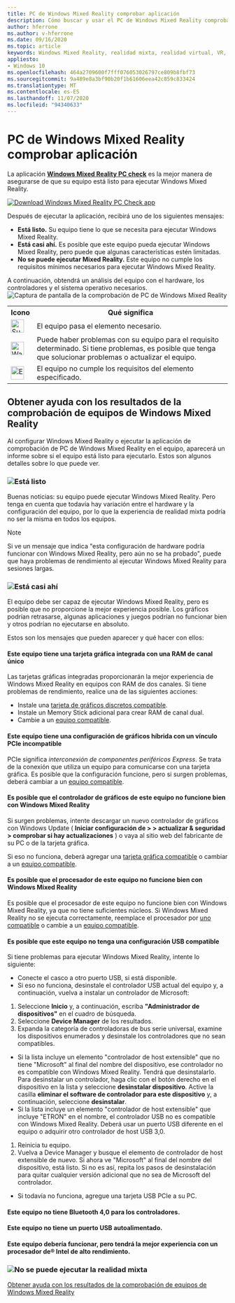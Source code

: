 ```yaml
---
title: PC de Windows Mixed Reality comprobar aplicación
description: Cómo buscar y usar el PC de Windows Mixed Reality comprobar la aplicación para probar la compatibilidad del equipo antes de adquirir un casco de la realidad mixta de Windows.
author: hferrone
ms.author: v-hferrone
ms.date: 09/16/2020
ms.topic: article
keywords: Windows Mixed Reality, realidad mixta, realidad virtual, VR, MR, compatible, compatibilidad, equipo, requisitos del sistema
appliesto:
- Windows 10
ms.openlocfilehash: 464a2709600f7fff076053026797ce809b8fbf73
ms.sourcegitcommit: 9a489e8a3bf90b20f1b61606eea42c859c833424
ms.translationtype: MT
ms.contentlocale: es-ES
ms.lasthandoff: 11/07/2020
ms.locfileid: "94340633"
---
```

# <a name="windows-mixed-reality-pc-check-app"></a>PC de Windows Mixed Reality comprobar aplicación

La aplicación **[Windows Mixed Reality PC check](windows-mixed-reality-pc-check-app.md)** es la mejor manera de asegurarse de que su equipo está listo para ejecutar Windows Mixed Reality.

<a href="https://www.microsoft.com/store/productid/9NZVL19N7CNC"><img alt="Download Windows Mixed Reality PC Check app" src="images/WMR-PC-Check-app.png"/></a>

Después de ejecutar la aplicación, recibirá uno de los siguientes mensajes:

* **Está listo.** Su equipo tiene lo que se necesita para ejecutar Windows Mixed Reality.
* **Está casi ahí.** Es posible que este equipo pueda ejecutar Windows Mixed Reality, pero puede que algunas características estén limitadas.
* **No se puede ejecutar Mixed Reality.** Este equipo no cumple los requisitos mínimos necesarios para ejecutar Windows Mixed Reality.

A continuación, obtendrá un análisis del equipo con el hardware, los controladores y el sistema operativo necesarios.
![Captura de pantalla de la comprobación de PC de Windows Mixed Reality](images/screenshot-mr-pc-check.jpg) 

<table>
<tr>
<th>Icono</th><th>Qué significa</th>
</tr><tr>
<td> <img alt="Succeeded" width="30" height="30" src="images/glyph-succeeded.png" /></td><td style="vertical-align: middle">El equipo pasa el elemento necesario.</td>
</tr><tr>
<td> <img alt="Warning" width="30" height="30" src="images/glyph-warning.png" /></td><td style="vertical-align: middle">Puede haber problemas con su equipo para el requisito determinado. Si tiene problemas, es posible que tenga que solucionar problemas o actualizar el equipo.</td>
</tr><tr>
<td> <img alt="Error" width="30" height="30" src="images/glyph-error.png" /></td><td style="vertical-align: middle">El equipo no cumple los requisitos del elemento especificado.</td>
</tr>
</table>

## <a name="get-help-with-windows-mixed-reality-pc-check-results"></a>Obtener ayuda con los resultados de la comprobación de equipos de Windows Mixed Reality

Al configurar Windows Mixed Reality o ejecutar la aplicación de comprobación de PC de Windows Mixed Reality en el equipo, aparecerá un informe sobre si el equipo está listo para ejecutarlo. Estos son algunos detalles sobre lo que puede ver.

### <a name="youre-good-to-go"></a>![Está listo](images/glyph-succeeded.png)

Buenas noticias: su equipo puede ejecutar Windows Mixed Reality. Pero tenga en cuenta que todavía hay variación entre el hardware y la configuración del equipo, por lo que la experiencia de realidad mixta podría no ser la misma en todos los equipos.

>[!NOTE]
>Si ve un mensaje que indica "esta configuración de hardware podría funcionar con Windows Mixed Reality, pero aún no se ha probado", puede que haya problemas de rendimiento al ejecutar Windows Mixed Reality para sesiones largas.

### <a name="youre-nearly-there"></a>![Está casi ahí](images/glyph-warning.png)

El equipo debe ser capaz de ejecutar Windows Mixed Reality, pero es posible que no proporcione la mejor experiencia posible. Los gráficos podrían retrasarse, algunas aplicaciones y juegos podrían no funcionar bien y otros podrían no ejecutarse en absoluto.

Estos son los mensajes que pueden aparecer y qué hacer con ellos:

#### <a name="this-pc-has-an-integrated-graphics-card-with-single-channel-ram"></a>Este equipo tiene una tarjeta gráfica integrada con una RAM de canal único

Las tarjetas gráficas integradas proporcionarán la mejor experiencia de Windows Mixed Reality en equipos con RAM de dos canales. Si tiene problemas de rendimiento, realice una de las siguientes acciones:

* Instale una [tarjeta de gráficos discretos compatible](windows-mixed-reality-minimum-pc-hardware-compatibility-guidelines.md).
* Instale un Memory Stick adicional para crear RAM de canal dual.
* Cambie a un [equipo compatible](https://www.microsoft.com/windows/windows-mixed-reality-devices).

#### <a name="this-pc-has-a-hybrid-graphics-configuration-with-an-incompatible-pcie-link"></a>Este equipo tiene una configuración de gráficos híbrida con un vínculo PCIe incompatible

PCIe significa *interconexión de componentes periféricos Express*. Se trata de la conexión que utiliza un equipo para comunicarse con una tarjeta gráfica. Es posible que la configuración funcione, pero si surgen problemas, deberá cambiar a un [equipo compatible](https://www.microsoft.com/windows/windows-mixed-reality-devices).

#### <a name="this-pcs-graphics-driver-might-not-work-well-with-windows-mixed-reality"></a>Es posible que el controlador de gráficos de este equipo no funcione bien con Windows Mixed Reality

Si surgen problemas, intente descargar un nuevo controlador de gráficos con Windows Update ( **Iniciar configuración de > > actualizar & seguridad > comprobar si hay actualizaciones** ) o vaya al sitio web del fabricante de su PC o de la tarjeta gráfica.

Si eso no funciona, deberá agregar una [tarjeta gráfica compatible](windows-mixed-reality-minimum-pc-hardware-compatibility-guidelines.md) o cambiar a un [equipo compatible](https://www.microsoft.com/windows/windows-mixed-reality-devices).

#### <a name="this-pcs-processor-might-not-work-well-with-windows-mixed-reality"></a>Es posible que el procesador de este equipo no funcione bien con Windows Mixed Reality

Es posible que el procesador de este equipo no funcione bien con Windows Mixed Reality, ya que no tiene suficientes núcleos. Si Windows Mixed Reality no se ejecuta correctamente, reemplace el procesador por [uno compatible](windows-mixed-reality-minimum-pc-hardware-compatibility-guidelines.md) o cambie a un [equipo compatible](https://www.microsoft.com/windows/windows-mixed-reality-devices).

#### <a name="this-pc-might-not-have-a-compatible-usb-configuration"></a>Es posible que este equipo no tenga una configuración USB compatible

Si tiene problemas para ejecutar Windows Mixed Reality, intente lo siguiente:

* Conecte el casco a otro puerto USB, si está disponible.
* Si eso no funciona, desinstale el controlador USB actual del equipo y, a continuación, vuelva a instalar un controlador de Microsoft:

1. Seleccione **Inicio** y, a continuación, escriba **"Administrador de dispositivos"** en el cuadro de búsqueda.
1. Seleccione **Device Manager** de los resultados.
1. Expanda la categoría de controladoras de bus serie universal, examine los dispositivos enumerados y desinstale los controladores que no sean compatibles. 
 * Si la lista incluye un elemento "controlador de host extensible" que no tiene "Microsoft" al final del nombre del dispositivo, ese controlador no es compatible con Windows Mixed Reality. Tendrá que desinstalarlo. Para desinstalar un controlador, haga clic con el botón derecho en el dispositivo en la lista y seleccione **desinstalar dispositivo**. Active la casilla **eliminar el software de controlador para este dispositivo** y, a continuación, seleccione **desinstalar**.
 * Si la lista incluye un elemento "controlador de host extensible" que incluye "ETRON" en el nombre, el controlador USB no es compatible con Windows Mixed Reality. Deberá usar un puerto USB diferente en el equipo o adquirir otro controlador de host USB 3,0.
1. Reinicia tu equipo. 
1. Vuelva a Device Manager y busque el elemento de controlador de host extensible de nuevo. Si ahora ve "Microsoft" al final del nombre del dispositivo, está listo. Si no es así, repita los pasos de desinstalación para quitar cualquier versión adicional que no sea de Microsoft del controlador.
* Si todavía no funciona, agregue una tarjeta USB PCIe a su PC.

#### <a name="this-pc-doesnt-have-bluetooth-40-for-controllers"></a>Este equipo no tiene Bluetooth 4,0 para los controladores.

#### <a name="this-pc-doesnt-have-a-self-powered-usb-port"></a>Este equipo no tiene un puerto USB autoalimentado.

#### <a name="this-pc-should-work-but-youll-have-the-best-experience-with-a-high-performance-intel-processor"></a>Este equipo debería funcionar, pero tendrá la mejor experiencia con un procesador de® Intel de alto rendimiento.

### <a name="cant-run-mixed-reality"></a>![No se puede ejecutar la realidad mixta](images/glyph-error.png)

 [Obtener ayuda con los resultados de la comprobación de equipos de Windows Mixed Reality](https://support.microsoft.com/en-us/help/4045777/windows-10-get-help-with-pc-compatibility-in-windows-mixed-reality)
